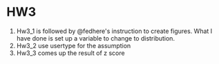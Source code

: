 # HW3


1. Hw3_1 is followed by @fedhere's instruction to create figures. What I have done is set up a variable to change to distribution.
2. Hw3_2 use usertype for the assumption
3. Hw3_3 comes up the result of z score

